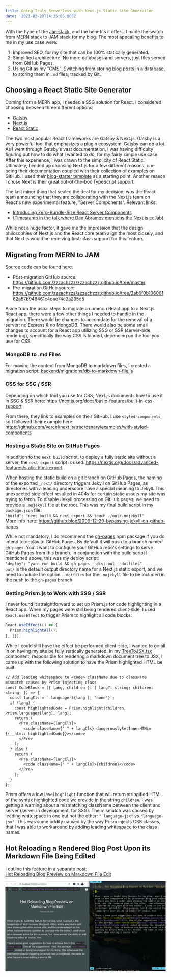 ```yaml
---
title: Going Truly Serverless with Next.js Static Site Generation
date: '2021-02-20T14:35:05.888Z'
---
```


With the hype of the [Jamstack](https://jamstack.org), and the benefits it offers, I made the switch from MERN stack to JAM stack for my blog. The most appealing benefits to me in my use case were:
1. Improved SEO, for my site that can be 100% statically generated.
2. Simplified architecture. No more databases and servers, just files served from GitHub Pages.
3. Using Git as my "CMS". Switching from storing blog posts in a database, to storing them in `.md` files, tracked by Git.

## Choosing a React Static Site Generator

Coming from a MERN app, I needed a SSG solution for React. I considered choosing between three different options:
* [Gatsby](https://github.com/gatsbyjs/gatsby)
* [Next.js](https://github.com/vercel/next.js)
* [React Static](https://github.com/react-static/react-static)

The two most popular React frameworks are Gatsby & Next.js. Gatsby is a very powerful tool that emphasizes a plugin ecosystem. Gatsby can do a lot. As I went through Gatsby's vast documentation, I was having difficulty figuring out how to do what I wanted to do, for my fairly simple use case. After this experience, I was drawn to the simplicity of React Static. Ultimately, I ended up choosing Next.js for a few different reasons, one being their documentation coupled with their collection of examples on GitHub. I used their [blog-starter template](https://github.com/vercel/next.js/tree/canary/examples/blog-starter) as a starting point. Another reason I chose Next is their great out-of-the-box TypeScript support.

The last minor thing that sealed the deal for my decision, was the React team announcing that they are collaborating with the Next.js team on React's new experimental feature, "Server Components". Relevant links:
* [Introducing Zero-Bundle-Size React Server Components](https://reactjs.org/blog/2020/12/21/data-fetching-with-react-server-components.html)
* [(Timestamp in the talk where Dan Abramov mentions the Next.js collab)](https://youtu.be/TQQPAU21ZUw?t=2570)

While not a huge factor, it gave me the impression that the design philosophies of Next.js and the React core team align the most closely, and that Next.js would be receiving first-class support for this feature.

## Migrating from MERN to JAM
Source code can be found here:
* Post-migration GitHub source: <https://github.com/zzzachzzz/zzzachzzz.github.io/tree/master>
* Pre-migration GitHub source: <https://github.com/zzzachzzz/zzzachzzz.github.io/tree/2ab6f0b10606162a57b946461c4dae74e2a295d5>

Aside from the usual steps to migrate a common React app to a Next.js React app, there were a few other things I needed to handle in the migration. There would be changes to accomdate for the removal of a server; no Express & no MongoDB. There would also be some small changes to account for a React app utilizing SSG or SSR (server-side rendering), specifically the way CSS is loaded, depending on the tool you use for CSS.

### MongoDB to .md Files
For moving the content from MongoDB to markdown files, I created a migration script: [backend/migrations/db-to-markdown-file.js](https://github.com/zzzachzzz/zzzachzzz.github.io/blob/fc62221055adea46ef43803c973b28445262c448/backend/migrations/db-to-markdown-file.js)

### CSS for SSG / SSR
Depending on which tool you use for CSS, Next.js documents how to use it in SSG & SSR here: <https://nextjs.org/docs/basic-features/built-in-css-support>

From there, they link to examples on their GitHub. I use `styled-components`, so I followed their example here: <https://github.com/vercel/next.js/tree/canary/examples/with-styled-components>

### Hosting a Static Site on GitHub Pages
In addition to the `next build` script, to deploy a fully static site without a server, the `next export` script is used: <https://nextjs.org/docs/advanced-features/static-html-export>

When hosting the static build on a git branch on GitHub Pages, the naming of the exported `_next/` directory triggers Jekyll on GitHub Pages, as directories with a leading underscore have a special meaning to Jekyll. This unexpected side effect resulted in 404s for certain static assets my site was trying to fetch. To disable Jekyll processing on GitHub pages, we need to provide a `.nojekyll` file at the root. This was my final build script in my `package.json` file:  
`"build": "next build && next export && touch ./out/.nojekyll"`  
More info here: <https://github.blog/2009-12-29-bypassing-jekyll-on-github-pages>

While not mandatory, I do recommend the [gh-pages](https://www.npmjs.com/package/gh-pages) npm package if you do intend to deploy to GitHub Pages. By default it will push to a branch named `gh-pages`. You'll want to configure your GitHub repo's settings to serve GitHub Pages from this branch. In conjunction with the build script I mentioned above, this was my deploy script:  
`"deploy": "yarn run build && gh-pages --dist out --dotfiles"`  
`out/` is the default output directory name for a Next.js static export, and we need to include the option `--dotfiles` for the `.nojekyll` file to be included in the push to the `gh-pages` branch.

### Getting Prism.js to Work with SSG / SSR
I never found it straightforward to set up Prism.js for code highlighting in a React app. When my pages were still being rendered client-side, I used `React.useEffect` to trigger Prism to highlight all code blocks:
```jsx
React.useEffect(() => {
  Prism.highlightAll();
}, []);
```
While I could still have the effect be performed client-side, I wanted to go all in on having my site be fully statically generated. In my [TreeToJSX.tsx](https://github.com/zzzachzzz/zzzachzzz.github.io/blob/master/components/TreeToJSX.tsx) component, responsible for rendering a markdown document tree to JSX, I came up with the following solution to have the Prism highlighted HTML be built:
```tsx
// Add leading whitespace to <code> className due to className mismatch caused by Prism injecting class
const CodeBlock = ({ lang, children }: { lang?: string; children: string; }) => {
  const langCls = ` language-${lang || 'none'}`;
  if (lang) {
    const highlightedCode = Prism.highlight(children, Prism.languages[lang], lang);
    return (
      <Pre className={langCls}>
        <code className={" " + langCls} dangerouslySetInnerHTML={{__html: highlightedCode}}></code>
      </Pre>
    );
  } else {
    return (
      <Pre className={langCls}>
        <code className={" " + langCls}>{children}</code>
      </Pre>
    );
  }
};
```
Prism offers a low level `highlight` function that will return stringified HTML of the syntax highlighted code we provide in the string `children`. I was getting a warning about a mismatching className between the client and server (server in development, for SSG). The mismatch was caused by leading whitespace in one but not the other: `" language-jsx"` vs `"language-jsx"`. This was some oddity caused by the way Prism injects CSS classes, that I was able to workaround by adding leading whitespace to the class names.

## Hot Reloading a Rendered Blog Post Upon its Markdown File Being Edited

I outline this feature in a separate post:  
[Hot Reloading Blog Preview on Markdown File Edit](/blog/hot-reloading-blog-preview-on-markdown-file-edit)

![Side by side web browser and vim hot reloading](/assets/blog-hot-reload.gif)

